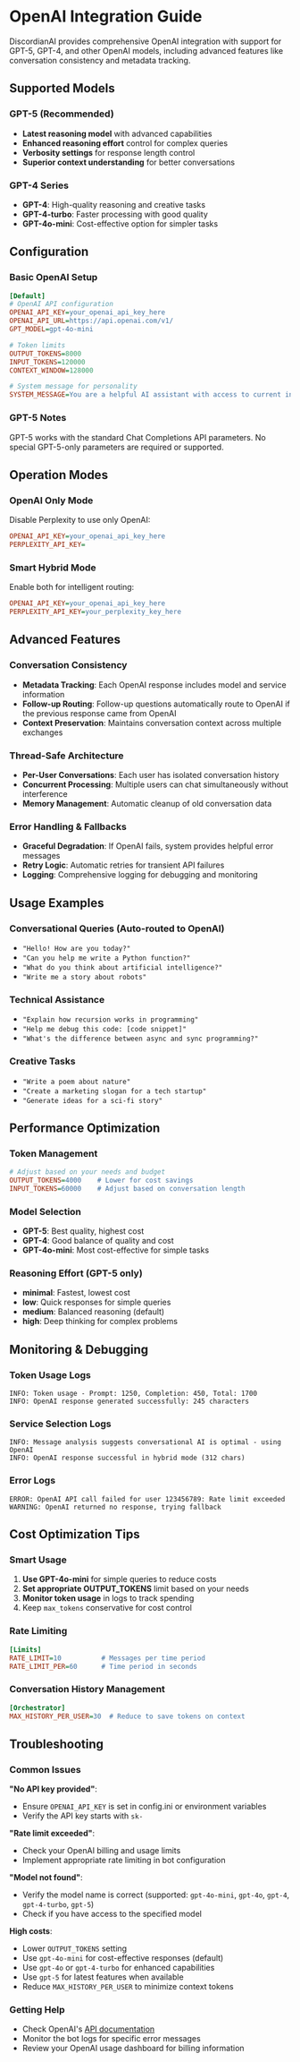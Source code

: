 # OpenAI Integration Guide

DiscordianAI provides comprehensive OpenAI integration with support for GPT-5, GPT-4, and other OpenAI models, including advanced features like conversation consistency and metadata tracking.

## Supported Models

### GPT-5 (Recommended)
- **Latest reasoning model** with advanced capabilities
- **Enhanced reasoning effort** control for complex queries  
- **Verbosity settings** for response length control
- **Superior context understanding** for better conversations

### GPT-4 Series
- **GPT-4**: High-quality reasoning and creative tasks
- **GPT-4-turbo**: Faster processing with good quality
- **GPT-4o-mini**: Cost-effective option for simpler tasks

## Configuration

### Basic OpenAI Setup
```ini
[Default]
# OpenAI API configuration
OPENAI_API_KEY=your_openai_api_key_here
OPENAI_API_URL=https://api.openai.com/v1/
GPT_MODEL=gpt-4o-mini

# Token limits
OUTPUT_TOKENS=8000
INPUT_TOKENS=120000
CONTEXT_WINDOW=128000

# System message for personality
SYSTEM_MESSAGE=You are a helpful AI assistant with access to current information.
```

### GPT-5 Notes
GPT-5 works with the standard Chat Completions API parameters. No special GPT-5-only parameters are required or supported.

## Operation Modes

### OpenAI Only Mode
Disable Perplexity to use only OpenAI:
```ini
OPENAI_API_KEY=your_openai_api_key_here
PERPLEXITY_API_KEY=
```

### Smart Hybrid Mode  
Enable both for intelligent routing:
```ini
OPENAI_API_KEY=your_openai_api_key_here
PERPLEXITY_API_KEY=your_perplexity_key_here
```

## Advanced Features

### Conversation Consistency
- **Metadata Tracking**: Each OpenAI response includes model and service information
- **Follow-up Routing**: Follow-up questions automatically route to OpenAI if the previous response came from OpenAI
- **Context Preservation**: Maintains conversation context across multiple exchanges

### Thread-Safe Architecture
- **Per-User Conversations**: Each user has isolated conversation history
- **Concurrent Processing**: Multiple users can chat simultaneously without interference
- **Memory Management**: Automatic cleanup of old conversation data

### Error Handling & Fallbacks
- **Graceful Degradation**: If OpenAI fails, system provides helpful error messages
- **Retry Logic**: Automatic retries for transient API failures
- **Logging**: Comprehensive logging for debugging and monitoring

## Usage Examples

### Conversational Queries (Auto-routed to OpenAI)
- `"Hello! How are you today?"`
- `"Can you help me write a Python function?"`
- `"What do you think about artificial intelligence?"`
- `"Write me a story about robots"`

### Technical Assistance
- `"Explain how recursion works in programming"`
- `"Help me debug this code: [code snippet]"`
- `"What's the difference between async and sync programming?"`

### Creative Tasks
- `"Write a poem about nature"`
- `"Create a marketing slogan for a tech startup"`
- `"Generate ideas for a sci-fi story"`

## Performance Optimization

### Token Management
```ini
# Adjust based on your needs and budget
OUTPUT_TOKENS=4000    # Lower for cost savings
INPUT_TOKENS=60000    # Adjust based on conversation length
```

### Model Selection
- **GPT-5**: Best quality, highest cost
- **GPT-4**: Good balance of quality and cost  
- **GPT-4o-mini**: Most cost-effective for simple tasks

### Reasoning Effort (GPT-5 only)
- **minimal**: Fastest, lowest cost
- **low**: Quick responses for simple queries
- **medium**: Balanced reasoning (default)
- **high**: Deep thinking for complex problems

## Monitoring & Debugging

### Token Usage Logs
```
INFO: Token usage - Prompt: 1250, Completion: 450, Total: 1700
INFO: OpenAI response generated successfully: 245 characters
```

### Service Selection Logs
```
INFO: Message analysis suggests conversational AI is optimal - using OpenAI
INFO: OpenAI response successful in hybrid mode (312 chars)
```

### Error Logs
```
ERROR: OpenAI API call failed for user 123456789: Rate limit exceeded
WARNING: OpenAI returned no response, trying fallback
```

## Cost Optimization Tips

### Smart Usage
1. **Use GPT-4o-mini** for simple queries to reduce costs
2. **Set appropriate OUTPUT_TOKENS** limit based on your needs
3. **Monitor token usage** in logs to track spending
4. Keep `max_tokens` conservative for cost control

### Rate Limiting
```ini
[Limits]
RATE_LIMIT=10          # Messages per time period
RATE_LIMIT_PER=60      # Time period in seconds
```

### Conversation History Management
```ini
[Orchestrator]
MAX_HISTORY_PER_USER=30  # Reduce to save tokens on context
```

## Troubleshooting

### Common Issues

**"No API key provided"**:
- Ensure `OPENAI_API_KEY` is set in config.ini or environment variables
- Verify the API key starts with `sk-`

**"Rate limit exceeded"**:
- Check your OpenAI billing and usage limits
- Implement appropriate rate limiting in bot configuration

**"Model not found"**:
- Verify the model name is correct (supported: `gpt-4o-mini`, `gpt-4o`, `gpt-4`, `gpt-4-turbo`, `gpt-5`)
- Check if you have access to the specified model

**High costs**:
- Lower `OUTPUT_TOKENS` setting
- Use `gpt-4o-mini` for cost-effective responses (default)
- Use `gpt-4o` or `gpt-4-turbo` for enhanced capabilities
- Use `gpt-5` for latest features when available
- Reduce `MAX_HISTORY_PER_USER` to minimize context tokens

### Getting Help
- Check OpenAI's [API documentation](https://platform.openai.com/docs)
- Monitor the bot logs for specific error messages
- Review your OpenAI usage dashboard for billing information
